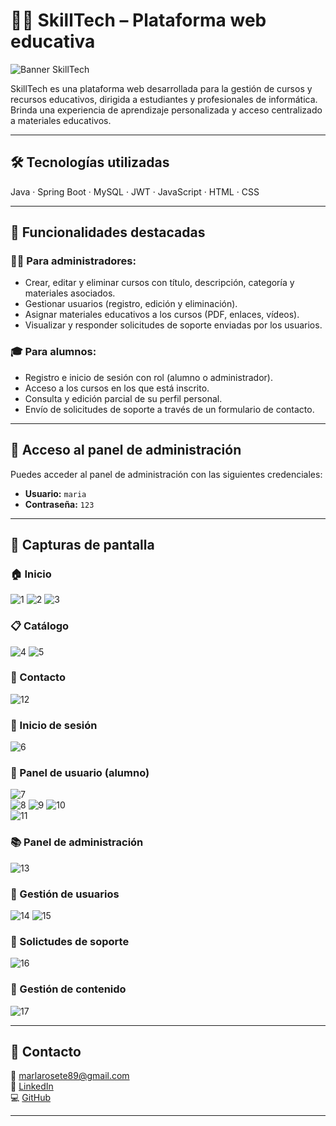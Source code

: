 # 👨‍🏫 SkillTech – Plataforma web educativa

![Banner SkillTech](https://github.com/mariarosete/skillTech/blob/main/banner.png?raw=true)

SkillTech es una plataforma web desarrollada para la gestión de cursos y recursos educativos, dirigida a estudiantes y profesionales de informática. 
Brinda una experiencia de aprendizaje personalizada y acceso centralizado a materiales educativos.

---

## 🛠 Tecnologías utilizadas

Java · Spring Boot · MySQL · JWT · JavaScript · HTML · CSS

---

## 🚀 Funcionalidades destacadas

### 👩‍💻 Para administradores:

- Crear, editar y eliminar cursos con título, descripción, categoría y materiales asociados.
- Gestionar usuarios (registro, edición y eliminación).
- Asignar materiales educativos a los cursos (PDF, enlaces, vídeos).
- Visualizar y responder solicitudes de soporte enviadas por los usuarios.

### 🎓 Para alumnos:

- Registro e inicio de sesión con rol (alumno o administrador).
- Acceso a los cursos en los que está inscrito.
- Consulta y edición parcial de su perfil personal.
- Envío de solicitudes de soporte a través de un formulario de contacto.

---

## 🔐 Acceso al panel de administración

Puedes acceder al panel de administración con las siguientes credenciales:

- **Usuario:** `maria`  
- **Contraseña:** `123`

---

## 📸 Capturas de pantalla

### 🏠 Inicio  
![1](https://github.com/mariarosete/skillTech/blob/main/1.png?raw=true)
![2](https://github.com/mariarosete/skillTech/blob/main/2.png?raw=true)
![3](https://github.com/mariarosete/skillTech/blob/main/3.png?raw=true)

### 📋 Catálogo  
![4](https://github.com/mariarosete/skillTech/blob/main/4.png?raw=true)
![5](https://github.com/mariarosete/skillTech/blob/main/5.png?raw=true)

### 📨 Contacto 
![12](https://github.com/mariarosete/skillTech/blob/main/12.png?raw=true)

### 🔑 Inicio de sesión 
![6](https://github.com/mariarosete/skillTech/blob/main/6.png?raw=true)  

### 👤 Panel de usuario (alumno)  
![7](https://github.com/mariarosete/skillTech/blob/main/7.png?raw=true)  
![8](https://github.com/mariarosete/skillTech/blob/main/8.png?raw=true)
![9](https://github.com/mariarosete/skillTech/blob/main/9.png?raw=true) 
![10](https://github.com/mariarosete/skillTech/blob/main/10.png?raw=true)  
![11](https://github.com/mariarosete/skillTech/blob/main/11.png?raw=true) 

### 📚 Panel de administración   
![13](https://github.com/mariarosete/skillTech/blob/main/13.png?raw=true)   

### 🔄 Gestión de usuarios 
![14](https://github.com/mariarosete/skillTech/blob/main/14.png?raw=true) 
![15](https://github.com/mariarosete/skillTech/blob/main/15.png?raw=true)  

### 🔄 Solictudes de soporte 
![16](https://github.com/mariarosete/skillTech/blob/main/16.png?raw=true)

### 🔄 Gestión de contenido  
![17](https://github.com/mariarosete/skillTech/blob/main/17.png?raw=true)

---

## 📩 Contacto

📧 marlarosete89@gmail.com  
🔗 [LinkedIn](https://linkedin.com/in/mariarosetesuarez)  
💻 [GitHub](https://github.com/mariarosete)

---
